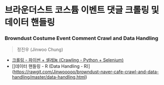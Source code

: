 # 브라운더스트 코스튬 이벤트 댓글 크롤링 및 데이터 핸들링
### Browndust Costume Event Comment Crawl and Data Handling
> 정진우 (Jinwoo Chung)

* [크롤링 - 파이썬 + 셀레늄 (Crawling - Python + Selenium)](https://rawgit.com/Jinwooooo/browndust-naver-cafe-crawl-and-data-handling/master/comment-crawling.html)
* []데이터 핸들링 - R (Data Handling - R)](https://rawgit.com/Jinwooooo/browndust-naver-cafe-crawl-and-data-handling/master/data-handling.html)
